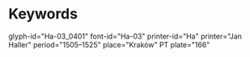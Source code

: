 # Keywords
glyph-id="Ha-03_0401"
font-id="Ha-03"
printer-id="Ha"
printer="Jan Haller"
period="1505–1525"
place="Kraków"
PT plate="166"

